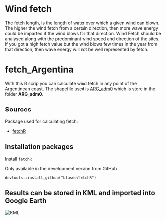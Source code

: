 
Wind fetch
==========

The fetch length, is the length of water over which a given wind can blown. The higher the wind fetch
from a certain direction, then more wave energy could be imparted if the wind blows for that direction. Wind Fetch should be analysed along with the predominant wind speed and direction of the sites. If you got a high fetch value but the wind blows few times in the year from that direction, then wave energy will not be well represented by fetch.

fetch_Argentina
==========
With this R scrip you can calculate wind fetch in any point of the Argentinean coast. The shapefile used is [ARG_adm0](https://data.amerigeoss.org/id/dataset/argentina-administrative-level-0-boundaries) which is store in the folder **ARG_adm0**.


## Sources

Package used for calculating fetch:
* [fetchR](https://github.com/blasee/fetchR)


## Installation packages

Install `fetchR`

Only available in the development version from GitHub
```{r eval=FALSE}
devtools::install_github("blasee/fetchR")
```

## Results can be stored in KML and imported into Google Earth
![KML](https://www.proyectosub.org.ar/wp-content/uploads/2020/06/Screen-Shot-2020-06-08-at-15.49.04.png)




